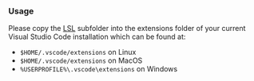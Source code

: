 ### Usage

Please copy the [LSL](./LSL) subfolder into the extensions folder of your current Visual Studio Code installation which can be found at:

* `$HOME/.vscode/extensions` on Linux
* `$HOME/.vscode/extensions` on MacOS
* `%USERPROFILE%\.vscode\extensions` on Windows
